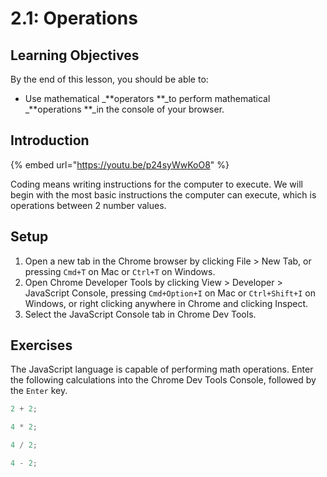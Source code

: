 # 2.1: Operations

## Learning Objectives

By the end of this lesson, you should be able to:

* Use mathematical _**operators **_to perform mathematical _**operations **_in the console of your browser.

## Introduction

{% embed url="https://youtu.be/p24syWwKoO8" %}

Coding means writing instructions for the computer to execute. We will begin with the most basic instructions the computer can execute, which is operations between 2 number values.

## **Setup**

1. Open a new tab in the Chrome browser by clicking File > New Tab, or pressing `Cmd+T` on Mac or `Ctrl+T` on Windows.
2. Open Chrome Developer Tools by clicking View > Developer > JavaScript Console, pressing `Cmd+Option+I` on Mac or `Ctrl+Shift+I` on Windows, or right clicking anywhere in Chrome and clicking Inspect.
3. Select the JavaScript Console tab in Chrome Dev Tools.

## Exercises

The JavaScript language is capable of performing math operations. Enter the following calculations into the Chrome Dev Tools Console, followed by the `Enter` key.

```javascript
2 + 2;
```

```javascript
4 * 2;
```

```javascript
4 / 2;
```

```javascript
4 - 2;
```
